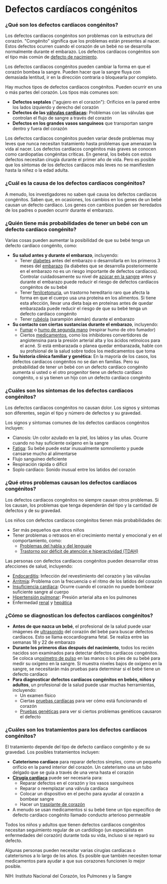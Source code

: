 Defectos cardíacos congénitos
=============================


### ¿Qué son los defectos cardíacos congénitos?


Los defectos cardíacos congénitos son problemas con la estructura del corazón. "Congénito" significa que los problemas están presentes al nacer. Estos defectos ocurren cuando el corazón de un bebé no se desarrolla normalmente durante el embarazo. Los defectos cardíacos congénitos son el tipo más común de [defecto de nacimiento](https://medlineplus.gov/spanish/birthdefects.html).


Los defectos cardíacos congénitos pueden cambiar la forma en que el corazón bombea la sangre. Pueden hacer que la sangre fluya con demasiada lentitud, ir en la dirección contraria o bloquearla por completo.


Hay muchos tipos de defectos cardíacos congénitos. Pueden ocurrir en una o más partes del corazón. Los tipos más comunes son:


* **Defectos septales** ("agujero en el corazón"): Orificios en la pared entre los lados izquierdo y derecho del corazón
* **Defectos de las [válvulas cardíacas](https://medlineplus.gov/spanish/heartvalvediseases.html):** Problemas con las válvulas que controlan el flujo de sangre a través del corazón
* **Defectos en los grandes vasos sanguíneos** que transportan sangre dentro y fuera del corazón


Los defectos cardíacos congénitos pueden variar desde problemas muy leves que nunca necesitan tratamiento hasta problemas que amenazan la vida al nacer. Los defectos cardíacos congénitos más graves se conocen como cardiopatías congénitas críticas. En general, los bebés con estos defectos necesitan cirugía durante el primer año de vida. Pero es posible que los síntomas de los defectos cardíacos más leves no se manifiesten hasta la niñez o la edad adulta.


### ¿Cuál es la causa de los defectos cardíacos congénitos?


A menudo, los investigadores no saben qué causa los defectos cardíacos congénitos. Saben que, en ocasiones, los cambios en los genes de un bebé causan un defecto cardíaco. Los genes con cambios pueden ser heredados de los padres o pueden ocurrir durante el embarazo.


### ¿Quién tiene más probabilidades de tener un bebé con un defecto cardíaco congénito?


Varias cosas pueden aumentar la posibilidad de que su bebé tenga un defecto cardíaco congénito, como:


* **Su salud antes y durante el embarazo**, incluyendo:
	+ Tener [diabetes](https://medlineplus.gov/spanish/diabetes.html) antes del embarazo o desarrollarla en los primeros 3 meses del [embarazo](https://medlineplus.gov/spanish/diabetesandpregnancy.html) (la diabetes que se desarrolla posteriormente en el embarazo no es un riesgo importante de defectos cardíacos). Controlar cuidadosamente su nivel de [azúcar en la sangre](https://medlineplus.gov/spanish/bloodglucose.html) antes y durante el embarazo puede reducir el riesgo de defectos cardíacos congénitos de su bebé
	+ Tener [fenilcetonuria](https://medlineplus.gov/spanish/phenylketonuria.html), un trastorno hereditario raro que afecta la forma en que el cuerpo usa una proteína en los alimentos. Si tiene esta afección, llevar una dieta baja en proteínas antes de quedar embarazada puede reducir el riesgo de que su bebé tenga un defecto cardíaco congénito
	+ Tener [rubéola](https://medlineplus.gov/spanish/rubella.html) (sarampión alemán) durante el embarazo
* **Su contacto con ciertas sustancias durante el embarazo**, incluyendo:
	+ [Fumar](https://medlineplus.gov/spanish/smoking.html) o [humo de segunda mano](https://medlineplus.gov/spanish/secondhandsmoke.html) (respirar humo de otro fumador)
	+ Ciertos [medicamentos](https://medlineplus.gov/spanish/pregnancyandmedicines.html), como los inhibidores convertidores de angiotensina para la presión arterial alta y los ácidos retinoicos para el acné. Si está embarazada o planea quedar embarazada, hable con su profsional de la salud sobre todos los medicamentos que toma
* **Su historia clínica familiar y genética:** En la mayoría de los casos, los defectos cardíacos congénitos no se dan en familias. Pero su probabilidad de tener un bebé con un defecto cardíaco congénito aumenta si usted o el otro progenitor tiene un defecto cardíaco congénito, o si ya tienen un hijo con un defecto cardíaco congénito


### ¿Cuáles son los síntomas de los defectos cardíacos congénitos?


Los defectos cardíacos congénitos no causan dolor. Los signos y síntomas son diferentes, según el tipo y número de defectos y su gravedad.


Los signos y síntomas comunes de los defectos cardíacos congénitos incluyen:


* Cianosis: Un color azulado en la piel, los labios y las uñas. Ocurre cuando no hay suficiente oxígeno en la sangre
* [Fatiga](https://medlineplus.gov/spanish/fatigue.html): Su bebé puede estar inusualmente somnoliento y puede cansarse mucho al alimentarse
* Flujo sanguíneo deficiente
* Respiración rápida o difícil
* Soplo cardíaco: Sonido inusual entre los latidos del corazón


### ¿Qué otros problemas causan los defectos cardíacos congénitos?


Los defectos cardíacos congénitos no siempre causan otros problemas. Si los causan, los problemas que tenga dependerán del tipo y la cantidad de defectos y de su gravedad.


Los niños con defectos cardíacos congénitos tienen más probabilidades de:


* Ser más pequeños que otros niños
* Tener problemas o retrasos en el crecimiento mental y emocional y en el comportamiento, como:
	+ [Problemas del habla y del lenguaje](https://medlineplus.gov/spanish/speechandlanguageproblemsinchildren.html)
	+ [Trastorno por déficit de atención e hiperactividad (TDAH)](attentiondeficithyperactivitydisorder.html)


Las personas con defectos cardíacos congénitos pueden desarrollar otras afecciones de salud, incluyendo:


* [Endocarditis](https://medlineplus.gov/spanish/endocarditis.html): Infección del revestimiento del corazón y las válvulas
* [Arritmia](https://medlineplus.gov/spanish/arrhythmia.html): Problema con la frecuencia o el ritmo de los latidos del corazón
* [Insuficiencia cardíaca](https://medlineplus.gov/spanish/heartfailure.html): Ocurre cuando el corazón no puede bombear suficiente sangre al cuerpo
* [Hipertensión pulmonar](https://medlineplus.gov/spanish/pulmonaryhypertension.html): Presión arterial alta en los pulmones
* Enfermedad [renal](https://medlineplus.gov/spanish/kidneydiseases.html) y [hepática](https://medlineplus.gov/spanish/liverdiseases.html)


### ¿Cómo se diagnostican los defectos cardíacos congénitos?


* **Antes de que nazca un bebé**, el profesional de la salud puede usar imágenes de [ultrasonido](https://medlineplus.gov/spanish/pruebas-de-laboratorio/ecografia/) del corazón del bebé para buscar defectos cardíacos. Esto se llama ecocardiograma fetal. Se realiza entre las semanas 18 y 22 de embarazo
* **Durante los primeros días después del nacimiento**, todos los recién nacidos son examinados para detectar defectos cardíacos congénitos. Se coloca un[oxímetro de pulso](https://medlineplus.gov/spanish/pruebas-de-laboratorio/pulsioximetria/) en las manos o los pies de su bebé para medir su oxígeno en la sangre. Si muestra niveles bajos de oxígeno en la sangre, se necesitarán más pruebas para determinar si el bebé tiene un defecto cardíaco
* **Para diagnosticar defectos cardíacos congénitos en bebés, niños y adultos**, un profesional de la salud puede usar muchas herramientas, incluyendo:
	+ Un examen físico
	+ Ciertas [pruebas cardíacas](https://medlineplus.gov/spanish/hearthealthtests.html) para ver cómo está funcionando el corazón
	+ [Pruebas genéticas](https://medlineplus.gov/spanish/genetictesting.html) para ver si ciertos problemas genéticos causaron el defecto


### ¿Cuáles son los tratamientos para los defectos cardíacos congénitos?


El tratamiento depende del tipo de defecto cardíaco congénito y de su gravedad. Los posibles tratamientos incluyen:


* **Cateterismo cardíaco** para reparar defectos simples, como un pequeño orificio en la pared interior del corazón. Un cateterismo usa un tubo delgado que se guía a través de una vena hasta el corazón
* **[Cirugía cardíaca](https://medlineplus.gov/spanish/heartsurgery.html)** puede ser necesaria para:
	+ Reparar defectos en el corazón y los vasos sanguíneos
	+ Reparar o reemplazar una válvula cardíaca
	+ Colocar un dispositivo en el pecho para ayudar al corazón a bombear sangre
	+ Hacer un [trasplante de corazón](https://medlineplus.gov/spanish/hearttransplantation.html)
* A menudo se usan medicamentos si su bebé tiene un tipo específico de defecto cardíaco congénito llamado conducto arterioso permeable


Todos los niños y adultos que tienen defectos cardíacos congénitos necesitan seguimiento regular de un cardiólogo (un especialista en enfermedades del corazón) durante toda su vida, incluso si se reparó su defecto.


Algunas personas pueden necesitar varias cirugías cardíacas o cateterismos a lo largo de los años. Es posible que también necesiten tomar medicamentos para ayudar a que sus corazones funcionen lo mejor posible.


NIH: Instituto Nacional del Corazón, los Pulmones y la Sangre

